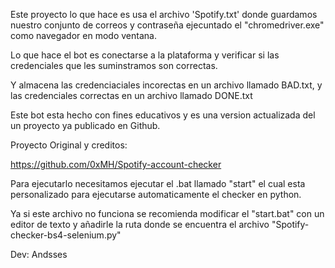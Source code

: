 Este proyecto lo que hace es usa el archivo 'Spotify.txt' donde guardamos nuestro conjunto de correos y contraseña ejecuntado el "chromedriver.exe" como navegador en modo ventana.

Lo que hace el bot es conectarse a la plataforma y verificar si las credenciales que les suminstramos son correctas.

Y almacena las credenciaciales incorectas en un archivo llamado BAD.txt, y las credenciales correctas en un archivo
llamado DONE.txt

Este bot esta hecho con fines educativos y es una version actualizada del un proyecto ya publicado en Github.

Proyecto Original y creditos:

https://github.com/0xMH/Spotify-account-checker


Para ejecutarlo necesitamos ejecutar el .bat llamado "start" el cual esta personalizado para ejecutarse automaticamente el checker en python.

Ya si este archivo no funciona se recomienda modificar el "start.bat" con un editor de texto y añadirle la ruta donde se encuentra el archivo "Spotify-checker-bs4-selenium.py"


Dev: Andsses